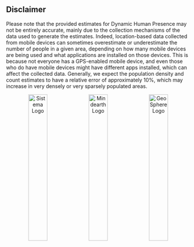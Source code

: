 ## Disclaimer

Please note that the provided estimates for Dynamic Human Presence may not be entirely
accurate, mainly due to the collection mechanisms of the data used to generate the estimates.
Indeed, location-based data collected from mobile devices can sometimes overestimate or
underestimate the number of people in a given area, depending on how many mobile devices
are being used and what applications are installed on those devices. This is because not
everyone has a GPS-enabled mobile device, and even those who do have mobile devices might
have different apps installed, which can affect the collected data. Generally, we expect the
population density and count estimates to have a relative error of approximately 10%, which
may increase in very densely or very sparsely populated areas.

<p align="middle">
  <img alt="Sistema Logo" src="data/gtif/images/logos/sistema.png" width="32%" />
  <img alt="Mindearth Logo" src="data/gtif/images/logos/mindearth.png" width="32%" /> 
  <img alt="GeoSphere Logo" src="data/gtif/images/logos/geosphere.svg" width="32%" />
</p>
